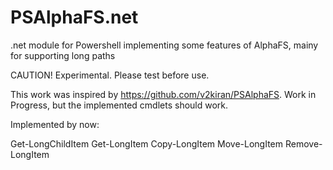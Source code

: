 # PSAlphaFS.net
.net module for Powershell implementing some features of AlphaFS, mainy for supporting long paths

CAUTION! Experimental. Please test before use.

This work was inspired by https://github.com/v2kiran/PSAlphaFS. Work in Progress, but the implemented cmdlets should work.

Implemented by now:

Get-LongChildItem
Get-LongItem
Copy-LongItem
Move-LongItem
Remove-LongItem
